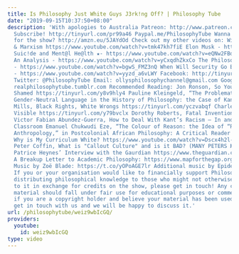 ```yaml
---
title: Is Philosophy Just White Guys J3rk!ng Off? | Philosophy Tube
date: "2019-09-15T10:37:50+08:00"
description: 'With apologies to Australia Patreon: http://www.patreon.com/PhilosophyTube
  Subscribe! http://tinyurl.com/pr99a46 Paypal.me/PhilosophyTube Wanna get me a book
  for the show? http://amzn.eu/5JAYdOd Check out my other videos on: Witchcraft, Gender,
  & Marxism https://www.youtube.com/watch?v=tmk47kh7fiE Elon Musk - https://www.youtube.com/watch?v=5gnlhmaM-dM
  Suic!de and Ment@l He@lth ★- https://www.youtube.com/watch?v=eQNw2FBdpyE Transphobia:
  An Analysis - https://www.youtube.com/watch?v=yCxqdhZkxCo The Philosophy of Antifa
  - https://www.youtube.com/watch?v=bgwS_FMZ3nQ When Will Security Go Back to Normal?
  - https://www.youtube.com/watch?v=yyzd_a6vLWY Facebook: http://tinyurl.com/jgjek5w
  Twitter: @PhilosophyTube Email: ollysphilosophychannel@gmail.com Google+: google.com/+thephilosophytube
  realphilosophytube.tumblr.com Recommended Reading: Jon Ronson, So You’ve Been Publicly
  Shamed https://tinyurl.com/y8v9hly4 Pauline Kleingeld, “The Problematic Status of
  Gender-Neutral Language in the History of Philosophy: the Case of Kant” Charles
  Mills, Black Rights, White Wrongs https://tinyurl.com/yczvabqf Charles Mills, Blackness
  Visible https://tinyurl.com/y79bvclx Dorothy Roberts, Fatal Invention https://tinyurl.com/yaflcxej
  Victor Fabian Abundez-Guerra, How to Deal With Kant’s Racism – In and Out of the
  Classroom Emanuel Chukwudi Eze, “The Colour of Reason: the Idea of “Race” in Kant’s
  Anthropology,” in Postcolonial African Philosophy: A Critical Reader (ed. Eze) https://tinyurl.com/y8jhrx9b
  Why is My Curriculum White? https://www.youtube.com/watch?v=Dscx4h2l-Pk&feature=youtu.be
  Peter Coffin, What is "Callout Culture" and is it BAD? (MANY PETERS №30), https://www.youtube.com/watch?v=dbVi7C2kBXA&t=10s
  Patrice Heynes’ Interview with the Gaurdian https://www.theguardian.com/higher-education-network/2015/jan/05/philosophy-is-for-posh-white-boys-with-trust-funds-why-are-there-so-few-women
  A Breakup Letter to Academic Philosophy: https://www.mapforthegap.org.uk/blog/a-breakup-letter-to-academic-philosophy
  Music by Zoë Blade: https://t.co/yOPoAGE7lr Additional music by Epidemic Sound (Epidemicsound.com)
  If you or your organisation would like to financially support Philosophy Tube in
  distributing philosophical knowledge to those who might not otherwise have access
  to it in exchange for credits on the show, please get in touch! Any copyrighted
  material should fall under fair use for educational purposes or commentary, but
  if you are a copyright holder and believe your material has been used unfairly please
  get in touch with us and we will be happy to discuss it.'
url: /philosophytube/weiz9wbIcGQ/
providers:
  youtube:
    id: weiz9wbIcGQ
type: video
---
```

